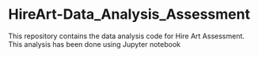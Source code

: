 # HireArt-Data_Analysis_Assessment
This repository contains the data analysis code for Hire Art Assessment. This analysis has been done using Jupyter notebook
